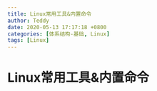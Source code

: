 ```yaml
---
title: Linux常用工具&内置命令
author: Teddy
date: 2020-05-13 17:17:18 +0800
categories: [体系结构-基础, Linux]
tags: [Linux]
---
```


# Linux常用工具&内置命令